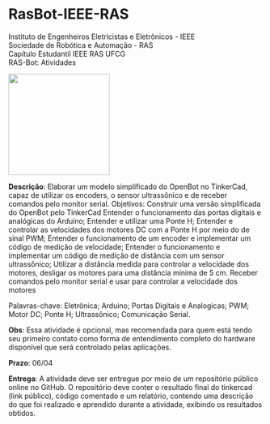 # RasBot-IEEE-RAS

Instituto de Engenheiros Eletricistas e Eletrônicos - IEEE
<br>
Sociedade de Robótica e Automação - RAS
<br>
Capítulo Estudantil IEEE RAS UFCG
<br>
RAS-Bot: Atividades

<img src="https://repository-images.githubusercontent.com/283999274/e0bab900-e65a-11ea-8a84-216e978523dd" widht="150" height="200">

**Descrição**:  Elaborar um modelo simplificado do OpenBot no TinkerCad, capaz de utilizar os encoders, o sensor ultrassônico e de receber comandos pelo monitor serial.
Objetivos:
Construir uma versão simplificada do OpenBot pelo TinkerCad
Entender o funcionamento das portas digitais e analógicas do Arduino;
Entender e utilizar uma Ponte H;
Entender e controlar as velocidades dos motores DC com a Ponte H por meio do de sinal PWM;
Entender o funcionamento de um encoder e implementar um código de medição de velocidade;
Entender o funcionamento e implementar um código de medição de distância com um sensor ultrassônico;
Utilizar a distância medida para controlar a velocidade dos motores, desligar os motores para uma distância mínima de 5 cm.
Receber comandos pelo monitor serial e usar para controlar a velocidade dos motores

Palavras-chave: Eletrônica; Arduino; Portas Digitais e Analogicas; PWM; Motor DC; Ponte H; Ultrassônico; Comunicação Serial.

**Obs**: Essa atividade é opcional, mas recomendada para quem está tendo seu primeiro contato como forma de entendimento completo do hardware disponível que será controlado pelas aplicações.

**Prazo**: 06/04

**Entrega**: A atividade deve ser entregue por meio de um repositório público online no GitHub. O repositório deve conter o resultado final do tinkercad (link público), código comentado e um relatório, contendo uma descrição do que foi realizado e aprendido durante a atividade, exibindo os resultados obtidos.
